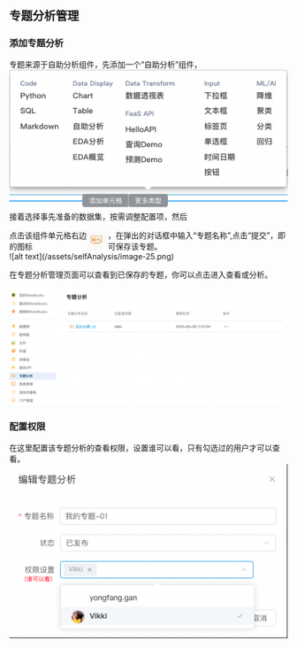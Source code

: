 ## 专题分析管理
### 添加专题分析
专题来源于自助分析组件，先添加一个“自助分析”组件，
![alt text](../assets/selfAnalysis/image-77.png)
接着选择事先准备的数据集，按需调整配置项，然后
<div style="display:flex;align-items:center;">点击该组件单元格右边的图标<img width="48" src="/assets/selfAnalysis/image-24.png"  style="margin-right:0;"/>，在弹出的对话框中输入“专题名称”,点击“提交”，即可保存该专题。</div>
![alt text](/assets/selfAnalysis/image-25.png)

在专题分析管理页面可以查看到已保存的专题，你可以点击进入查看或分析。

![alt text](/assets/selfAnalysis/image-26.png)

### 配置权限
在这里配置该专题分析的查看权限，设置谁可以看，只有勾选过的用户才可以查看。
![alt text](/assets/selfAnalysis/image-27.png)